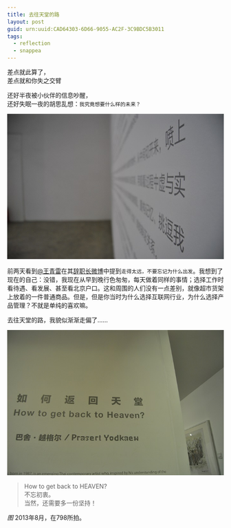 ```yaml
---
title: 去往天堂的路
layout: post
guid: urn:uuid:CAD64303-6D66-9055-AC2F-3C9BDC5B3011
tags:
  - reflection
  - snappea
---
```


差点就此算了，  
差点就和你失之交臂

还好半夜被小伙伴的信息吵醒，  
还好失眠一夜的胡思乱想：`我究竟想要什么样的未来？`

[![allure etc.](/media/files/2013/12/allure.JPG)](/media/files/2013/12/allure_fullsize.JPG#pirobox)

前两天看到[@王青雷](http://weibo.com/u/1074172460)在其[辞职长微博](https://www.google.com/search?q=%E5%91%8A%E5%88%AB%E5%A4%AE%E8%A7%86%E2%80%94%E2%80%94%E7%95%99%E7%BB%99%E8%BF%99%E4%B8%AA%E6%97%B6%E4%BB%A3%E7%9A%84%E4%B8%80%E4%BA%9B%E7%9C%9F%E8%AF%9D)中提到`走得太远，不要忘记为什么出发`。我想到了现在的自己：没错，我现在从早到晚行色匆匆，每天做着同样的事情；选择工作时看待遇、看发展、甚至看北京户口。这和周围的人们没有一点差别，就像超市货架上放着的一件普通商品。但是，但是你当时为什么选择互联网行业，为什么选择产品管理？不就是单纯的喜欢嘛。

去往天堂的路，我貌似渐渐走偏了……

[![How to get back to HEAVEN](/media/files/2013/12/back_to_heaven.JPG)](/media/files/2013/12/back_to_heaven_fullsize.JPG#pirobox)

> How to get back to HEAVEN?   
> 不忘初衷。  
> 当然，还需要多一份坚持！

_图_ 2013年8月，在798所拍。